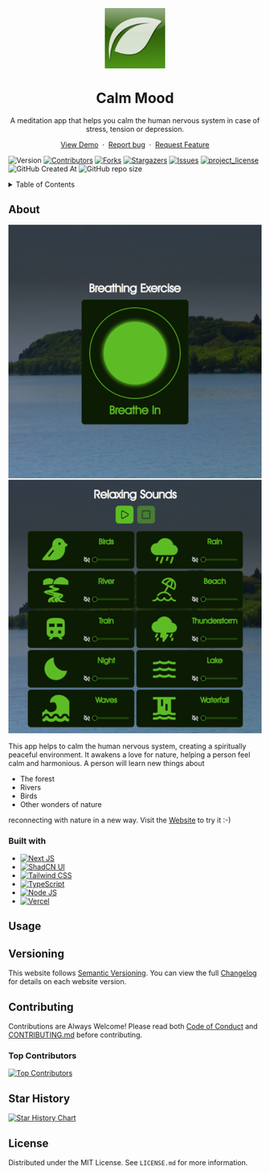 <p align="center">
     <picture>
          <source media="(prefers-color-scheme: dark)" srcset="./public/images/logo-dark-aero.png" />
          <source media="(prefers-color-scheme: light)" srcset="./public/images/logo-aero.png" />
          <img src="./public/images/logo-aero.png" alt="Calm Mood" width="120" height="120"/>
     </picture>
</p>
<h1 align="center">Calm Mood</h1>
<p align="center">A meditation app that helps you calm the human nervous system in case of stress, tension or depression.</p>
<p align="center">
     <a href="https://calm-mood.vercel.app/">View Demo</a>
     &nbsp;&middot;&nbsp;
     <a href="https://github.com/ArsenGabrielyan/calm-mood/issues/new?assignees=&labels=&template=bug_report.md&title=">Report bug</a>
     &nbsp;&middot;&nbsp;
     <a href="https://github.com/ArsenGabrielyan/calm-mood/issues/new?assignees=&labels=&template=feature_request.md&title=">Request Feature</a>
</p>

![Version][version-shield]
[![Contributors][contributors-shield]][contributors-url]
[![Forks][forks-shield]][forks-url]
[![Stargazers][stars-shield]][stars-url]
[![Issues][issues-shield]][issues-url]
[![project_license][license-shield]][license-url]
![GitHub Created At][created-at-shield]
![GitHub repo size][repo-size-shield]

<details>
     <summary>Table of Contents</summary>
     <ol>
          <li>
               <a href="#about">About</a>
               <ul>
                    <li><a href="#built-with">Built with</a></li>
               </ul>
          </li>
          <li><a href="#usage">Usage</a></li>
          <li><a href="#versioning">Versioning</a></li>
          <li>
               <a href="#contributing">Contributing</a>
               <ul>
                    <li><a href="#top-contributors">Top Contributors</a></li>
               </ul>
          </li>
          <li><a href="#star-history">Star History</a></li>
          <li><a href="#license">License</a></li>
     </ol>
</details>

## About
![Breathing Exercise][exercise-screenshot]
![Sounds][sounds-screenshot]

This app helps to calm the human nervous system, creating a spiritually peaceful environment. It awakens a love for nature, helping a person feel calm and harmonious. A person will learn new things about
- The forest
- Rivers
- Birds
- Other wonders of nature
 
reconnecting with nature in a new way. Visit the [Website][website-url] to try it :-)

### Built with
- [![Next JS][nextjs-shield]][nextjs-url]
- [![ShadCN UI][shadcn-shield]][shadcn-url]
- [![Tailwind CSS][tailwind-shield]][tailwind-url]
- [![TypeScript][typescript-shield]][typescript-url]
- [![Node JS][nodejs-shield]][nodejs-url]
- [![Vercel][vercel-shield]][vercel-url]

## Usage
<!-- TODO: Write the app usage guide -->

## Versioning
This website follows [Semantic Versioning](https://semver.org/). You can view the full [Changelog][changelog-url] for details on each website version.

## Contributing
Contributions are Always Welcome! Please read both [Code of Conduct][code-of-conduct-url] and [CONTRIBUTING.md][contributing-url] before contributing.
### Top Contributors
[![Top Contributors][top-contributors]][contributors-url]

## Star History
[![Star History Chart][star-history-chart]][star-history-url]

## License
Distributed under the MIT License. See `LICENSE.md` for more information.

<!-- Markdown stats links -->
[star-history-chart]: https://api.star-history.com/svg?repos=ArsenGabrielyan/calm-mood&type=Date
[star-history-url]: https://api.star-history.com/svg?repos=ArsenGabrielyan/calm-mood&type=Date
[contributors-shield]: https://img.shields.io/github/contributors/ArsenGabrielyan/calm-mood.svg?style=for-the-badge&color=%2322b455
[contributors-url]: https://github.com/ArsenGabrielyan/calm-mood/graphs/contributors
[top-contributors]: https://contrib.rocks/image?repo=ArsenGabrielyan/calm-mood
[forks-shield]: https://img.shields.io/github/forks/ArsenGabrielyan/calm-mood.svg?style=for-the-badge&color=%2322b455
[forks-url]: https://github.com/ArsenGabrielyan/calm-mood/network/members
[stars-shield]: https://img.shields.io/github/stars/ArsenGabrielyan/calm-mood.svg?style=for-the-badge&color=%2322b455
[stars-url]: https://github.com/ArsenGabrielyan/calm-mood/stargazers
[issues-shield]: https://img.shields.io/github/issues/ArsenGabrielyan/calm-mood.svg?style=for-the-badge
[issues-url]: https://github.com/ArsenGabrielyan/calm-mood/issues
[license-shield]: https://img.shields.io/github/license/ArsenGabrielyan/calm-mood?color=%2322b455&style=for-the-badge
[license-url]: https://github.com/ArsenGabrielyan/calm-mood/blob/main/LICENSE.md
[created-at-shield]: https://img.shields.io/github/created-at/ArsenGabrielyan/calm-mood?style=for-the-badge
[repo-size-shield]: https://img.shields.io/github/repo-size/ArsenGabrielyan/calm-mood?style=for-the-badge
[code-of-conduct-url]: https://github.com/ArsenGabrielyan/calm-mood/blob/main/CODE_OF_CONDUCT.md
[contributing-url]: https://github.com/ArsenGabrielyan/calm-mood/blob/main/CONTRIBUTING.md
[changelog-url]: https://github.com/ArsenGabrielyan/calm-mood/blob/main/CHANGELOG.md
[website-url]: https://calm-mood.vercel.app/
[version-shield]: https://img.shields.io/github/package-json/v/ArsenGabrielyan/calm-mood?style=for-the-badge

<!-- Languages -->
[nextjs-shield]: https://img.shields.io/badge/next%20js-000000?style=for-the-badge&logo=nextdotjs&logoColor=white
[nextjs-url]: https://nextjs.org/
[shadcn-shield]: https://img.shields.io/badge/shadcn%2Fui-000000?style=for-the-badge&logo=shadcnui&logoColor=white
[shadcn-url]: https://ui.shadcn.com/
[tailwind-shield]: https://img.shields.io/badge/Tailwind_CSS-38B2AC?style=for-the-badge&logo=tailwind-css&logoColor=white
[tailwind-url]: https://tailwindcss.com/
[mdx-shield]: https://img.shields.io/badge/MDX-1B1F24?style=for-the-badge&logo=mdx&logoColor=white
[mdx-url]: https://mdxjs.com/
[typescript-shield]: https://img.shields.io/badge/TypeScript-007ACC?style=for-the-badge&logo=typescript&logoColor=white
[typescript-url]: https://www.typescriptlang.org
[nodejs-shield]: https://img.shields.io/badge/Node%20js-339933?style=for-the-badge&logo=nodedotjs&logoColor=white
[nodejs-url]: https://nodejs.org/en/
[vercel-shield]: https://img.shields.io/badge/Vercel-000000?style=for-the-badge&logo=vercel&logoColor=white
[vercel-url]: https://vercel.com/

<!-- Screenshots -->
[exercise-screenshot]: ./.github/demo-exercise.png
[sounds-screenshot]: ./.github/demo-sounds.png